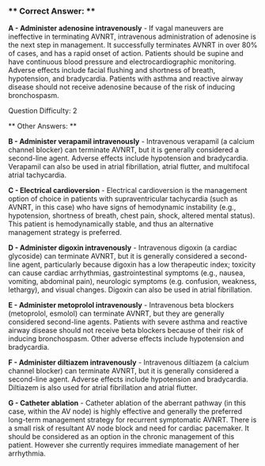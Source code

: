 ### ** Correct Answer: **

**A - Administer adenosine intravenously** - If vagal maneuvers are ineffective in terminating AVNRT, intravenous administration of adenosine is the next step in management. It successfully terminates AVNRT in over 80% of cases, and has a rapid onset of action. Patients should be supine and have continuous blood pressure and electrocardiographic monitoring. Adverse effects include facial flushing and shortness of breath, hypotension, and bradycardia. Patients with asthma and reactive airway disease should not receive adenosine because of the risk of inducing bronchospasm.

Question Difficulty: 2

** Other Answers: **

**B - Administer verapamil intravenously** - Intravenous verapamil (a calcium channel blocker) can terminate AVNRT, but it is generally considered a second-line agent. Adverse effects include hypotension and bradycardia. Verapamil can also be used in atrial fibrillation, atrial flutter, and multifocal atrial tachycardia.

**C - Electrical cardioversion** - Electrical cardioversion is the management option of choice in patients with supraventricular tachycardia (such as AVNRT, in this case) who have signs of hemodynamic instability (e.g., hypotension, shortness of breath, chest pain, shock, altered mental status). This patient is hemodynamically stable, and thus an alternative management strategy is preferred.

**D - Administer digoxin intravenously** - Intravenous digoxin (a cardiac glycoside) can terminate AVNRT, but it is generally considered a second-line agent, particularly because digoxin has a low therapeutic index; toxicity can cause cardiac arrhythmias, gastrointestinal symptoms (e.g., nausea, vomiting, abdominal pain), neurologic symptoms (e.g. confusion, weakness, lethargy), and visual changes. Digoxin can also be used in atrial fibrillation.

**E - Administer metoprolol intravenously** - Intravenous beta blockers (metoprolol, esmolol) can terminate AVNRT, but they are generally considered second-line agents. Patients with severe asthma and reactive airway disease should not receive beta blockers because of their risk of inducing bronchospasm. Other adverse effects include hypotension and bradycardia.

**F - Administer diltiazem intravenously** - Intravenous diltiazem (a calcium channel blocker) can terminate AVNRT, but it is generally considered a second-line agent. Adverse effects include hypotension and bradycardia. Diltiazem is also used for atrial fibrillation and atrial flutter.

**G - Catheter ablation** - Catheter ablation of the aberrant pathway (in this case, within the AV node) is highly effective and generally the preferred long-term management strategy for recurrent symptomatic AVNRT. There is a small risk of resultant AV node block and need for cardiac pacemaker. It should be considered as an option in the chronic management of this patient. However she currently requires immediate management of her arrhythmia.

